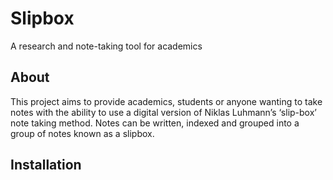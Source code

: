 # Slipbox
A research and note-taking tool for academics


## About

This project aims to provide academics, students or anyone wanting to take notes with the ability to use a digital version of Niklas Luhmann’s ‘slip-box’ note taking method. Notes can be written, indexed and grouped into a group of notes known as a slipbox.

## Installation

```bash
    
```


